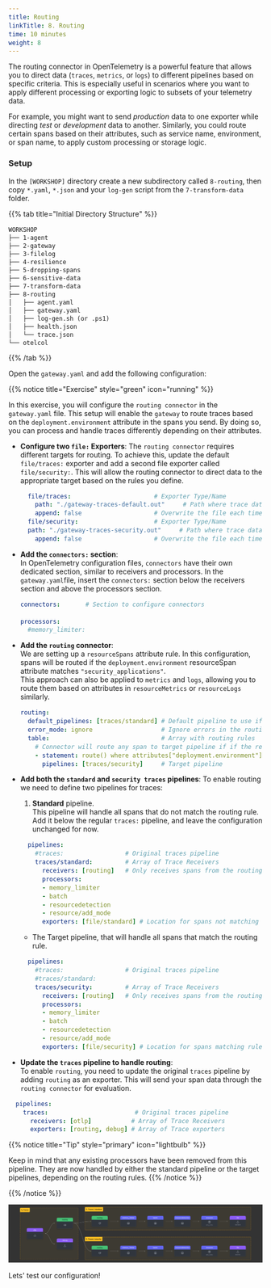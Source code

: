 ```yaml
---
title: Routing
linkTitle: 8. Routing
time: 10 minutes
weight: 8
---
```


The routing connector in OpenTelemetry is a powerful feature that allows you to direct data (`traces`, `metrics`, or l`ogs`) to different pipelines based on specific criteria. This is especially useful in scenarios where you want to apply different processing or exporting logic to subsets of your telemetry data.

For example, you might want to send *production* data to one exporter while directing *test* or *development* data to another. Similarly, you could route certain spans based on their attributes, such as service name, environment, or span name, to apply custom processing or storage logic.

### Setup

In the `[WORKSHOP]` directory create a new subdirectory called `8-routing`, then copy `*.yaml`, `*.json` and your `log-gen` script from the `7-transform-data` folder.

{{% tab title="Initial Directory Structure" %}}

```text
WORKSHOP
├── 1-agent
├── 2-gateway
├── 3-filelog
├── 4-resilience
├── 5-dropping-spans
├── 6-sensitive-data
├── 7-transform-data
├── 8-routing
│   ├── agent.yaml
│   ├── gateway.yaml
│   ├── log-gen.sh (or .ps1)
│   ├── health.json
│   └── trace.json
└── otelcol
```

{{% /tab %}}

Open the `gateway.yaml` and add the following configuration:

{{% notice title="Exercise" style="green" icon="running" %}}

In this exercise, you will configure the `routing connector` in the `gateway.yaml` file. This setup will enable the `gateway` to route traces based on the `deployment.environment` attribute in the spans you send. By doing so, you can process and handle traces differently depending on their attributes.

- **Configure two `file:` Exporters**:
The `routing connector` requires different targets for routing. To achieve this, update the default `file/traces:` exporter and add a second file exporter called `file/security:`. This will allow the routing connector to direct data to the appropriate target based on the rules you define.

  ```yaml
    file/traces:                       # Exporter Type/Name
      path: "./gateway-traces-default.out"     # Path where trace data will be saved in OTLP json format
      append: false                    # Overwrite the file each time
    file/security:                     # Exporter Type/Name
    path: "./gateway-traces-security.out"     # Path where trace data will be saved in OTLP json format
      append: false                    # Overwrite the file each time
  ```

- **Add the `connectors:` section**:  
In OpenTelemetry configuration files, `connectors` have their own dedicated section, similar to receivers and processors. In the `gateway.yaml`file, insert the `connectors:` section below the receivers section and above the processors section.

  ```yaml
  connectors:       # Section to configure connectors

  processors:
    #memory_limiter:

  ```

- **Add the `routing` connector**:  
We are setting up a `resourceSpans` attribute rule. In this configuration, spans will be routed if the `deployment.environment` resourceSpan attribute matches `"security_applications"`.  
This approach can also be applied to `metrics` and `logs`, allowing you to route them based on attributes in `resourceMetrics` or `resourceLogs` similarly.

  ```yaml
  routing:
    default_pipelines: [traces/standard] # Default pipeline to use if no matching rule
    error_mode: ignore                   # Ignore errors in the routing 
    table:                               # Array with routing rules
      # Connector will route any span to target pipeline if if the resourceSpn attribute matches this rule 
      - statement: route() where attributes["deployment.environment"] == "security_applications"
        pipelines: [traces/security]     # Target pipeline 
  ```

- **Add both the `standard` and `security traces` pipelines**:
To enable routing we need to define two pipelines for traces:

  1. **Standard** pipeline.  
  This pipeline will handle all spans that do not match the routing rule. Add it below the regular `traces:` pipeline, and leave the configuration unchanged for now.

  ```yaml
    pipelines:
      #traces:                 # Original traces pipeline
      traces/standard:         # Array of Trace Receivers
        receivers: [routing]   # Only receives spans from the routing connector 
        processors:
        - memory_limiter
        - batch
        - resourcedetection
        - resource/add_mode
        exporters: [file/standard] # Location for spans not matching rule
  ```

  - The Target pipeline, that will handle all spans that match the routing rule.

  ```yaml
    pipelines:
      #traces:                 # Original traces pipeline
      #traces/standard:         
      traces/security:         # Array of Trace Receivers
        receivers: [routing]   # Only receives spans from the routing connector 
        processors:
        - memory_limiter
        - batch
        - resourcedetection
        - resource/add_mode
        exporters: [file/security] # Location for spans matching rule
  ```

- **Update the `traces` pipeline to handle routing**:  
To enable `routing`, you need to update the original `traces` pipeline by adding `routing` as an exporter. This will send your span data through the `routing connector` for evaluation.

```yaml
  pipelines:
    traces:                        # Original traces pipeline
      receivers: [otlp]           # Array of Trace Receivers
      exporters: [routing, debug] # Array of Trace exporters
```

{{% notice title="Tip" style="primary" icon="lightbulb" %}}

Keep in mind that any existing processors have been removed from this pipeline. They are now handled by either the standard pipeline or the target pipelines, depending on the routing rules.
{{% /notice %}}

{{% /notice %}}

![Routing Processor](../images/routing.png)

Lets' test our configuration!
